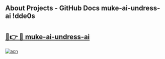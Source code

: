 ## About Projects - GitHub Docs muke-ai-undress-ai !dde0s

# <h2><a href="https://andorid.site?title=muke-ai-undress-ai&ref=13PRO">🔗👉 🔴 muke-ai-undress-ai</a></h2>

[![acn](https://github.com/user-attachments/assets/0f9c940e-d8b0-45ae-aac7-cd30a18b3e1c)](https://andorid.site?title=muke-ai-undress-ai&ref=13PRO)

